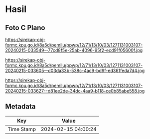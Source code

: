 # Hasil

## Foto C Plano

https://sirekap-obj-formc.kpu.go.id/8a5d/pemilu/ppwp/12/71/13/10/03/1271131003107-20240215-033549--77cd8f5e-25ab-4096-95f2-ecd91f05600f.jpg

https://sirekap-obj-formc.kpu.go.id/8a5d/pemilu/ppwp/12/71/13/10/03/1271131003107-20240215-033605--d03da33b-538c-4ac9-bd9f-ed361feda7d4.jpg

https://sirekap-obj-formc.kpu.go.id/8a5d/pemilu/ppwp/12/71/13/10/03/1271131003107-20240215-033627--d81ee2de-34dc-4aa9-b118-ce0b85abe558.jpg


## Metadata

| Key        | Value               |
| ---------- | ------------------- |
| Time Stamp | 2024-02-15 04:00:24 |



